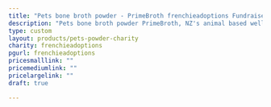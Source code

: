 ```yaml
---
title: "Pets bone broth powder - PrimeBroth frenchieadoptions Fundraiser"
description: "Pets bone broth powder PrimeBroth, NZ's animal based wellness drink for pets"
type: custom
layout: products/pets-powder-charity
charity: frenchieadoptions
pgurl: frenchieadoptions
pricesmalllink: ""
pricemediumlink: ""
pricelargelink: ""
draft: true

---
```

